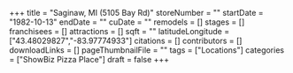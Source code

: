 +++
title = "Saginaw, MI (5105 Bay Rd)"
storeNumber = ""
startDate = "1982-10-13"
endDate = ""
cuDate = ""
remodels = []
stages = []
franchisees = []
attractions = []
sqft = ""
latitudeLongitude = ["43.48029827","-83.97774933"]
citations = []
contributors = []
downloadLinks = []
pageThumbnailFile = ""
tags = ["Locations"]
categories = ["ShowBiz Pizza Place"]
draft = false
+++
